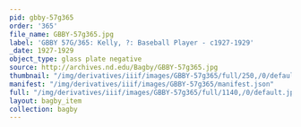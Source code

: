 ```yaml
---
pid: gbby-57g365
order: '365'
file_name: GBBY-57g365.jpg
label: 'GBBY 57G/365: Kelly, ?: Baseball Player - c1927-1929'
_date: 1927-1929
object_type: glass plate negative
source: http://archives.nd.edu/Bagby/GBBY-57g365.jpg
thumbnail: "/img/derivatives/iiif/images/GBBY-57g365/full/250,/0/default.jpg"
manifest: "/img/derivatives/iiif/images/GBBY-57g365/manifest.json"
full: "/img/derivatives/iiif/images/GBBY-57g365/full/1140,/0/default.jpg"
layout: bagby_item
collection: bagby
---
```

